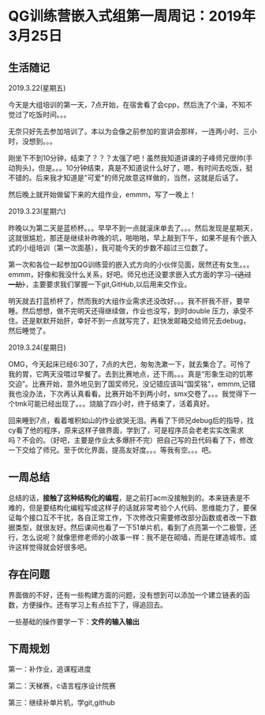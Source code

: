 # QG训练营嵌入式组第一周周记：2019年3月25日

## 生活随记

2019.3.22(星期五)

今天是大组培训的第一天，7点开始，在宿舍看了会cpp，然后洗了个澡，不知不觉过了吃饭时间。。。

无奈只好先去参加培训了。本以为会像之前参加的宣讲会那样，一连两小时、三小时，没想到。。。

刚坐下不到10分钟，结束了？？？太强了吧！虽然我知道讲课的子峰师兄很帅(手动狗头)，但是。。。10分钟结束，真是不知道说什么好了，嗯，有时间去吃饭，挺不错的。后来我才知道是"可爱"的师兄故意这样做的，当然，这就是后话了。

然后晚上就开始做留下来的大组作业，emmm，写了一晚上！

2019.3.23(星期六)

昨晚以为第二天是蓝桥杯。。。早早不到一点就滚床单去了。。。然后发现是星期天，这就很尴尬，那还是继续补昨晚的坑，啪啪啪，早上敲到下午，如果不是有个嵌入式的小组培训（第一次面基），我可能今天的步数不超过三位数了。

第一次和各位一起参加QG训练营的嵌入式方向的小伙伴见面，居然还有女生。。。emmm，好像和我没什么关系，好吧。师兄也还没要求嵌入式方面的学习~~（逃过一劫）~~，主要要求我们掌握一下git,GitHub,以后用来交作业。

明天就去打蓝桥杯了，然而我的大组作业需求还没改好。。。我不肝我不肝，要早睡。然后想想，做不完明天还得继续做，作业也没写，到时double 压力，承受不住。还是默默开始肝，幸好不到一点就写完了，赶快发邮箱交给师兄去debug，然后睡觉了。

2019.3.24(星期日)

OMG，今天起床已经6:30了，7点的大巴，匆匆洗漱一下，就去集合了。可怜了我的胃，它两天没喂过早餐了。去到比赛地点，还下雨。。。真是“形象生动的饥寒交迫”。比赛开始，意外地见到了国奖师兄，没记错应该叫“国奖铭”，emmm,记错我也没办法，下次再认真看看。比赛开始不到两小时，smx交卷了。。。我觉得下一个tmk可能已经出现了。。。烧脑了四小时，终于结束了，活着真好。

回来睡到7点，看着堆积如山的作业欲哭无泪。再看了下师兄debug后的指导，找cy看了他的程序，原来这样子做界面，学到了，可是程序员会老老实实改需求吗？不会的。（好吧，主要是作业太多爆肝不完）把自己写的丑代码看了下，修改一下交给了师兄。至于优化界面，提高友好度。。。等我有空。。。吧。



## 一周总结

总结的话，**接触了这种结构化的编程**，是之前打acm没接触到的。本来链表是不难的，但是要结构化编程写成这样子的话就非常考验个人代码、思维能力了，要保证每个接口互不干扰，各自正常工作，下次修改只需要修改部分函数或者改一下数据类型，就很友好。然后课间也看了一下51单片机，看到了点亮第一个二极管，还行，怎么说呢？就像思修老师的小故事一样：我不是在砌墙，而是在建造城市。或许这样觉得就会好很多吧。

## 存在问题

界面做的不好，还有一些构建方面的问题，没有想到可以添加一个建立链表的函数，方便操作。还有学习上有点拉下了，得追回去。

一些基础的操作要学一下：**文件的输入输出**

## 下周规划

第一：补作业，追课程进度

第二：天梯赛，c语言程序设计院赛

第三：继续补单片机，学git,github

